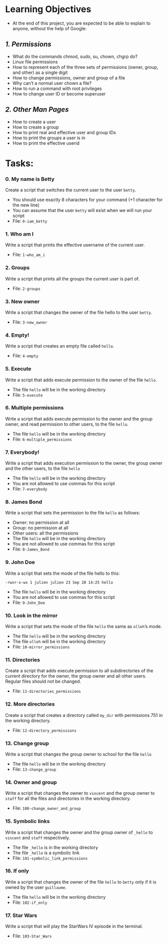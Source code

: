 # Learning Objectives
- At the end of this project, you are expected to be able to explain to anyone, without the help of Google:

## *1. Permissions*
- What do the commands chmod, sudo, su, chown, chgrp do?
- Linux file permissions
- How to represent each of the three sets of permissions (owner, group, and other) as a single digit
- How to change permissions, owner and group of a file
- Why can’t a normal user chown a file?
- How to run a command with root privileges
- How to change user ID or become superuser

## *2. Other Man Pages*
- How to create a user
- How to create a group
- How to print real and effective user and group IDs
- How to print the groups a user is in
- How to print the effective userid

# Tasks:
### 0. My name is Betty
Create a script that switches the current user to the user `betty`.
- You should use exactly 8 characters for your command (+1 character for the new line)
- You can assume that the user `betty` will exist when we will run your script
- File: `0-iam_betty`

### 1. Who am I
Write a script that prints the effective username of the current user.
- File: `1-who_am_i`

### 2. Groups
Write a script that prints all the groups the current user is part of.
- File: `2-groups`

### 3. New owner
Write a script that changes the owner of the file hello to the user `betty`.
- File: `3-new_owner`

### 4. Empty!
Write a script that creates an empty file called `hello`.
- File: `4-empty`

### 5. Execute
Write a script that adds execute permission to the owner of the file `hello`.
- The file `hello` will be in the working directory
- File: `5-execute`

### 6. Multiple permissions
Write a script that adds execute permission to the owner and the group owner, and read permission to other users, to the file `hello`.
- The file `hello` will be in the working directory
- File: `6-multiple_permissions`

### 7. Everybody!
Write a script that adds execution permission to the owner, the group owner and the other users, to the file `hello`
- The file `hello` will be in the working directory
- You are not allowed to use commas for this script
- File: `7-everybody`

### 8. James Bond
Write a script that sets the permission to the file `hello` as follows:
- Owner: no permission at all
- Group: no permission at all
- Other users: all the permissions
- The file `hello` will be in the working directory 
- You are not allowed to use commas for this script
- File: `8-James_Bond`

### 9. John Doe
Write a script that sets the mode of the file hello to this:
~~~
-rwxr-x-wx 1 julien julien 23 Sep 20 14:25 hello
~~~
- The file `hello` will be in the working directory
- You are not allowed to use commas for this script
- File: `9-John_Doe`

### 10. Look in the mirror
Write a script that sets the mode of the file `hello` the same as `olleh`’s mode.
- The file `hello` will be in the working directory
- The file `olleh` will be in the working directory
- File: `10-mirror_permissions`

### 11. Directories
Create a script that adds execute permission to all subdirectories of the current directory for the owner, the group owner and all other users.
Regular files should not be changed.
- File: `11-directories_permissions`

### 12. More directories
Create a script that creates a directory called `my_dir` with permissions 751 in the working directory.
- File: `12-directory_permissions`

### 13. Change group
Write a script that changes the group owner to school for the file `hello`
- The file `hello` will be in the working directory
- File: `13-change_group`

### 14. Owner and group
Write a script that changes the owner to `vincent` and the group owner to `staff` for all the files and directories in the working directory.
- File: `100-change_owner_and_group`

### 15. Symbolic links
Write a script that changes the owner and the group owner of `_hello` to `vincent` and `staff` respectively.
- The file `_hello` is in the working directory
- The file `_hello` is a symbolic link
- File: `101-symbolic_link_permissions`

### 16. If only
Write a script that changes the owner of the file `hello` to `betty` only if it is owned by the user `guillaume`.
- The file `hello` will be in the working directory
- File: `102-if_only`

### 17. Star Wars
Write a script that will play the StarWars IV episode in the terminal.
- File: `103-Star_Wars`
